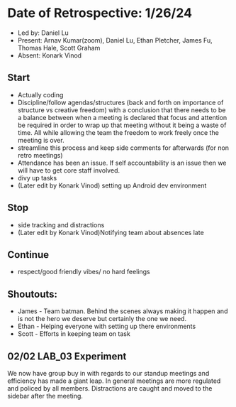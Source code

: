 # Date of Retrospective: 1/26/24

* Led by: Daniel Lu
* Present: Arnav Kumar(zoom), Daniel Lu, Ethan Pletcher, James Fu, Thomas Hale, Scott Graham
* Absent: Konark Vinod

## Start

* Actually coding
* Discipline/follow agendas/structures (back and forth on importance of structure vs creative freedom) with a conclusion that there needs to be a balance between when a meeting is declared that focus and attention be required in order to wrap up that meeting without it being a waste of time. All while allowing the team the freedom to work freely once the meeting is over.
* streamline this process and keep side comments for afterwards (for non retro meetings)
* Attendance has been an issue. If self accountability is an issue then we will have to get core staff involved.
* divy up tasks
* (Later edit by Konark Vinod) setting up Android dev environment
## Stop
* side tracking and distractions	
* (Later edit by Konark Vinod)Notifying team about absences late
## Continue
* respect/good friendly vibes/ no hard feelings
##  Shoutouts:
* James - Team batman. Behind the scenes always making it happen and is not the hero we deserve but certainly the one we need.
* Ethan - Helping everyone with setting up there environments
* Scott - Efforts in keeping team on task


## 02/02 LAB_03 Experiment 
We now have group buy in with regards to our standup meetings and efficiency has made a giant leap. In general meetings are more regulated and policed by all members. Distractions are caught and moved to the sidebar after the meeting.

